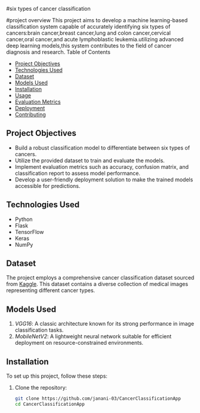 #six types of cancer classification

#project overview
This project aims to develop a machine learning-based classification system capable of accurately identifying six types of cancers:brain cancer,breast cancer,lung and colon cancer,cervical cancer,oral cancer,and acute lymphoblastic leukemia.utilizing advanced deep learning models,this system contributes to the field of cancer diagnosis and research.
 Table of Contents
- [Project Objectives](#project-objectives)
- [Technologies Used](#technologies-used)
- [Dataset](#dataset)
- [Models Used](#models-used)
- [Installation](#installation)
- [Usage](#usage)
- [Evaluation Metrics](#evaluation-metrics)
- [Deployment](#deployment)
- [Contributing](#contributing)

## Project Objectives
- Build a robust classification model to differentiate between six types of cancers.
- Utilize the provided dataset to train and evaluate the models.
- Implement evaluation metrics such as accuracy, confusion matrix, and classification report to assess model performance.
- Develop a user-friendly deployment solution to make the trained models accessible for predictions.

## Technologies Used
- Python
- Flask
- TensorFlow
- Keras
- NumPy


## Dataset
The project employs a comprehensive cancer classification dataset sourced from [Kaggle](insert_dataset_link). This dataset contains a diverse collection of medical images representing different cancer types.

## Models Used
1. *VGG16*: A classic architecture known for its strong performance in image classification tasks.
2. *MobileNetV2*: A lightweight neural network suitable for efficient deployment on resource-constrained environments.

## Installation
To set up this project, follow these steps:
1. Clone the repository:
   ```bash
   git clone https://github.com/janani-03/CancerClassificationApp
   cd CancerClassificationApp